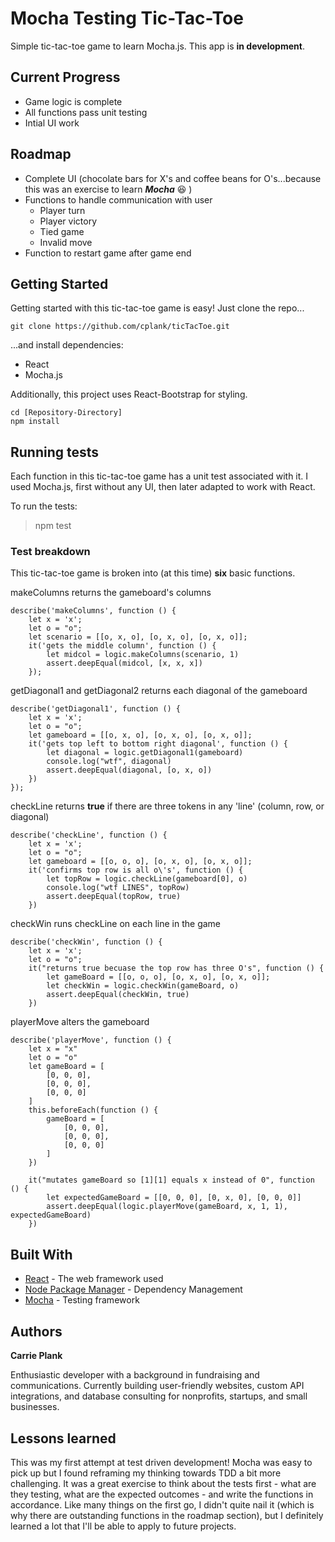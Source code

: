 # Mocha Testing Tic-Tac-Toe

Simple tic-tac-toe game to learn Mocha.js. This app is **in development**.

## Current Progress
* Game logic is complete
* All functions pass unit testing
* Intial UI work

## Roadmap
* Complete UI (chocolate bars for X's and coffee beans for O's...because this was an exercise to learn ***Mocha*** :laughing: )
* Functions to handle communication with user
    * Player turn
    * Player victory
    * Tied game
    * Invalid move
* Function to restart game after game end

## Getting Started

Getting started with this tic-tac-toe game is easy! Just clone the repo...

```
git clone https://github.com/cplank/ticTacToe.git 
```
...and install dependencies:
* React
* Mocha.js

Additionally, this project uses React-Bootstrap for styling.

```
cd [Repository-Directory]
npm install 
```

## Running tests

Each function in this tic-tac-toe game has a unit test associated with it. I used Mocha.js, first without any UI, then later adapted to work with React.

To run the tests:
>npm test

### Test breakdown

This tic-tac-toe game is broken into (at this time) **six** basic functions.

makeColumns returns the gameboard's columns

```
describe('makeColumns', function () {
    let x = 'x';
    let o = "o";
    let scenario = [[o, x, o], [o, x, o], [o, x, o]];
    it('gets the middle column', function () {
        let midcol = logic.makeColumns(scenario, 1)
        assert.deepEqual(midcol, [x, x, x])
    });
```

getDiagonal1 and getDiagonal2 returns each diagonal of the gameboard

```
describe('getDiagonal1', function () {
    let x = 'x';
    let o = "o";
    let gameboard = [[o, x, o], [o, x, o], [o, x, o]];
    it('gets top left to bottom right diagonal', function () {
        let diagonal = logic.getDiagonal1(gameboard)
        console.log("wtf", diagonal)
        assert.deepEqual(diagonal, [o, x, o])
    })
});
```
checkLine returns **true** if there are three tokens in any 'line' (column, row, or diagonal)

```
describe('checkLine', function () {
    let x = 'x';
    let o = "o";
    let gameboard = [[o, o, o], [o, x, o], [o, x, o]];
    it('confirms top row is all o\'s', function () {
        let topRow = logic.checkLine(gameboard[0], o)
        console.log("wtf LINES", topRow)
        assert.deepEqual(topRow, true)
    })
```
checkWin runs checkLine on each line in the game

```
describe('checkWin', function () {
    let x = 'x';
    let o = "o";
    it("returns true becuase the top row has three O's", function () {
        let gameBoard = [[o, o, o], [o, x, o], [o, x, o]];
        let checkWin = logic.checkWin(gameBoard, o)
        assert.deepEqual(checkWin, true)
    })
```
playerMove alters the gameboard

```
describe('playerMove', function () {
    let x = "x"
    let o = "o"
    let gameBoard = [
        [0, 0, 0],
        [0, 0, 0],
        [0, 0, 0]
    ]
    this.beforeEach(function () {
        gameBoard = [
            [0, 0, 0],
            [0, 0, 0],
            [0, 0, 0]
        ]
    })

    it("mutates gameBoard so [1][1] equals x instead of 0", function () {
        let expectedGameBoard = [[0, 0, 0], [0, x, 0], [0, 0, 0]]
        assert.deepEqual(logic.playerMove(gameBoard, x, 1, 1), expectedGameBoard)
    })
```

## Built With

* [React](https://reactjs.org/docs/create-a-new-react-app.html) - The web framework used
* [Node Package Manager](https://www.npmjs.com/) - Dependency Management
* [Mocha](https://mochajs.org/) - Testing framework

## Authors

**Carrie Plank** 

Enthusiastic developer with a background in fundraising and communications. Currently building user-friendly websites, custom API integrations, and database consulting for nonprofits, startups, and small businesses.

## Lessons learned
This was my first attempt at test driven development! Mocha was easy to pick up but I found reframing my thinking towards TDD a bit more challenging. It was a great exercise to think about the tests first - what are they testing, what are the expected outcomes - and write the functions in accordance. Like many things on the first go, I didn't quite nail it (which is why there are outstanding functions in the roadmap section), but I definitely learned a lot that I'll be able to apply to future projects.